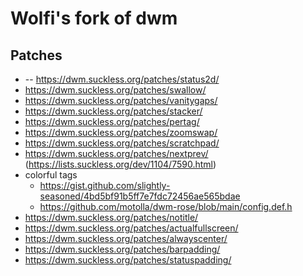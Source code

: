 # Wolfi's fork of dwm

## Patches

* -- https://dwm.suckless.org/patches/status2d/
* https://dwm.suckless.org/patches/swallow/
* https://dwm.suckless.org/patches/vanitygaps/
* https://dwm.suckless.org/patches/stacker/
* https://dwm.suckless.org/patches/pertag/
* https://dwm.suckless.org/patches/zoomswap/
* https://dwm.suckless.org/patches/scratchpad/
* https://dwm.suckless.org/patches/nextprev/ (https://lists.suckless.org/dev/1104/7590.html)
* colorful tags
  * https://gist.github.com/slightly-seasoned/4bd5bf91b5ff7e7fdc72456ae565bdae
  * https://github.com/motolla/dwm-rose/blob/main/config.def.h
* https://dwm.suckless.org/patches/notitle/
* https://dwm.suckless.org/patches/actualfullscreen/
* https://dwm.suckless.org/patches/alwayscenter/
* https://dwm.suckless.org/patches/barpadding/
* https://dwm.suckless.org/patches/statuspadding/

